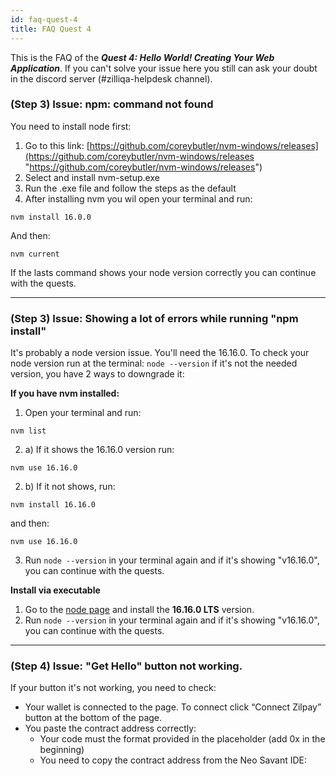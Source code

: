 ```yaml
---
id: faq-quest-4
title: FAQ Quest 4
---
```


This is the FAQ of the ***Quest 4: Hello World! Creating Your Web Application***. If you can't solve your issue here you still can ask your doubt in the discord server (#zilliqa-helpdesk channel).

### (Step 3) Issue: npm: command not found
You need to install node first:
1. Go to this link: [https://github.com/coreybutler/nvm-windows/releases](https://github.com/coreybutler/nvm-windows/releases "https://github.com/coreybutler/nvm-windows/releases")
2. Select and install nvm-setup.exe
3.  Run the .exe file and follow the steps as the default
4. After installing nvm you wil open your terminal and run:

```
nvm install 16.0.0
```
And then:
```
nvm current
```

If the lasts command  shows your node version correctly you can continue with the quests.

---

### (Step 3) Issue: Showing a lot of errors while running "npm install"
It's probably a node version issue. You'll need the 16.16.0. To check your node version run at the terminal:
```node --version```
if it's not the needed version, you have 2 ways to downgrade it:

**If you have nvm installed:**
1. Open your terminal and run:
```
nvm list
```
2. a) If it shows the 16.16.0 version run:
```
nvm use 16.16.0
```
2. b) If it not shows, run:
```
nvm install 16.16.0
```
and then:
```
nvm use 16.16.0
```
3. Run ```node --version``` in your terminal again and if it's showing "v16.16.0", you can continue with the quests.

**Install via executable**
1. Go to the [node page](https://nodejs.org/en/) and install the **16.16.0 LTS** version.
2. Run ```node --version``` in your terminal again and if it's showing "v16.16.0", you can continue with the quests.

---

### (Step 4) Issue: "Get Hello" button not working.
If your button it's not working, you need to check:
- Your wallet is connected to the page. To connect click “Connect Zilpay” button at the bottom of the page.
- You paste the contract address correctly:
	- Your code must the format provided in the placeholder (add 0x in the beginning)
	- You need to copy the contract address from the Neo Savant IDE: